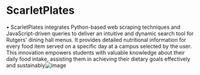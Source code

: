 # ScarletPlates
•  ScarletPlates integrates Python-based web scraping techniques and JavaScript-driven queries to deliver an intuitive and dynamic search tool for Rutgers' dining hall menus. It provides detailed nutritional information for every food item served on a specific day at a campus selected by the user. This innovation empowers students with valuable knowledge about their daily food intake, assisting them in achieving their dietary goals effectively and sustainably![image](https://github.com/ShaheerSaud2004/ScarletPlates/assets/145228404/3ab9baf4-2fee-47e3-b88e-80353d75ef90)

